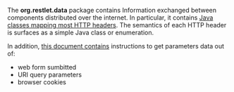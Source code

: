 The **org.restlet.data** package contains Information exchanged between components distributed over the internet. In particular, it contains [Java classes mapping most HTTP headers](guide:///core/http-headers-mapping "Mapping HTTP headers"). The semantics of each HTTP header is surfaces as a simple Java class or enumeration.


In addition, [this document contains](guide:///core/data/parameters) instructions to get parameters data out of:
 - web form sumbitted
 - URI query parameters
 - browser cookies
